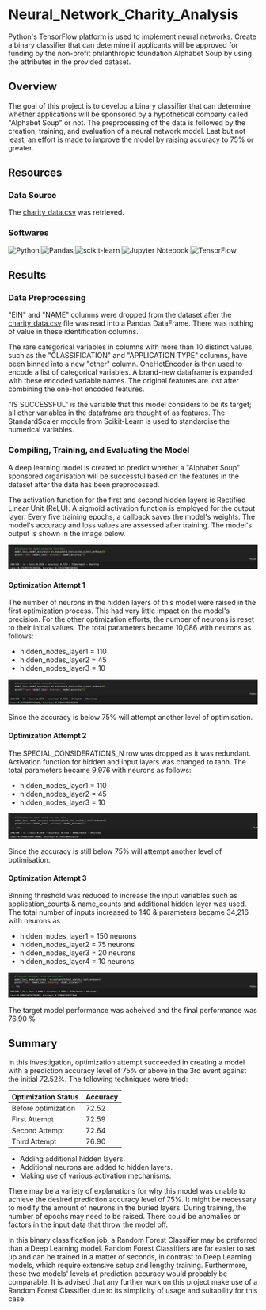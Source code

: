 # Neural_Network_Charity_Analysis

Python's TensorFlow platform is used to implement neural networks. Create a binary classifier that can determine if applicants will be approved for funding by the non-profit philanthropic foundation Alphabet Soup by using the attributes in the provided dataset.

## Overview

The goal of this project is to develop a binary classifier that can determine whether applications will be sponsored by a hypothetical company called "Alphabet Soup" or not. The preprocessing of the data is followed by the creation, training, and evaluation of a neural network model. Last but not least, an effort is made to improve the model by raising accuracy to 75% or greater.

## Resources
### Data Source

The [charity_data.csv](/Resources/charity_data.csv) was retrieved.

### Softwares

![Python](https://img.shields.io/badge/python-3670A0?style=for-the-badge&logo=python&logoColor=ffdd54)
![Pandas](https://img.shields.io/badge/pandas-%23150458.svg?style=for-the-badge&logo=pandas&logoColor=white)
![scikit-learn](https://img.shields.io/badge/scikit--learn-%23F7931E.svg?style=for-the-badge&logo=scikit-learn&logoColor=white)
![Jupyter Notebook](https://img.shields.io/badge/jupyter-%23FA0F00.svg?style=for-the-badge&logo=jupyter&logoColor=white)
![TensorFlow](https://img.shields.io/badge/TensorFlow-%23FF6F00.svg?style=for-the-badge&logo=TensorFlow&logoColor=white)

## Results

### **Data Preprocessing**
"EIN" and "NAME" columns were dropped from the dataset after the [charity_data.csv](/Resources/charity_data.csv) file was read into a Pandas DataFrame. There was nothing of value in these identification columns.

The rare categorical variables in columns with more than 10 distinct values, such as the "CLASSIFICATION" and "APPLICATION TYPE" columns, have been binned into a new "other" column. OneHotEncoder is then used to encode a list of categorical variables. A brand-new dataframe is expanded with these encoded variable names. The original features are lost after combining the one-hot encoded features. 

"IS SUCCESSFUL" is the variable that this model considers to be its target; all other variables in the dataframe are thought of as features. The StandardScaler module from Scikit-Learn is used to standardise the numerical variables.

### **Compiling, Training, and Evaluating the Model**
A deep learning model is created to predict whether a "Alphabet Soup" sponsored organisation will be successful based on the features in the dataset after the data has been preprocessed. 

The activation function for the first and second hidden layers is Rectified Linear Unit (ReLU). A sigmoid activation function is employed for the output layer. Every five training epochs, a callback saves the model's weights. The model's accuracy and loss values are assessed after training. The model's output is shown in the image below.

![AlphabetSoupCharity](/Resources/AlphabetSoupCharity.png)

#### **Optimization Attempt 1**
The number of neurons in the hidden layers of this model were raised in the first optimization process. This had very little impact on the model's precision. For the other optimization efforts, the number of neurons is reset to their initial values. The total parameters became 10,086 with neurons as follows:

- hidden_nodes_layer1 = 110
- hidden_nodes_layer2 = 45
- hidden_nodes_layer3 = 10

![AlphabetSoupCharity_01](/Resources/AlphabetSoupCharity_01.png)

Since the accuracy is below 75% will attempt another level of optimisation.

#### **Optimization Attempt 2**
The SPECIAL_CONSIDERATIONS_N row was dropped as it was redundant. Activation function for hidden and input layers was changed to tanh. The total parameters became 9,976 with neurons as follows:

- hidden_nodes_layer1 = 110
- hidden_nodes_layer2 = 45
- hidden_nodes_layer3 = 10

![AlphabetSoupCharity_02](/Resources/AlphabetSoupCharity_02.png)

Since the accuracy is still below 75% will attempt another level of optimisation.

#### **Optimization Attempt 3**
Binning threshold was reduced to increase the input variables such as application_counts & name_counts and additional hidden layer was used. The total number of inputs increased to 140 & parameters became 34,216 with neurons as 

- hidden_nodes_layer1 = 150 neurons
- hidden_nodes_layer2 = 75 neurons
- hidden_nodes_layer3 = 20 neurons
- hidden_nodes_layer4 = 10 neurons

![AlphabetSoupCharity_03](/Resources/AlphabetSoupCharity_03.png)

The target model performance was acheived and the final performance was 76.90 %


## Summary
In this investigation, optimization attempt succeeded in creating a model with a prediction accuracy level of 75% or above in the 3rd event against the initial 72.52%. The following techniques were tried: 

| Optimization Status | Accuracy |
| --- | --- |
| Before optimization     |72.52    |
| First Attempt	          |72.59    |	
| Second Attempt          |72.64    |	
| Third Attempt           |76.90    |	


- Adding additional hidden layers. 
- Additional neurons are added to hidden layers. 
- Making use of various activation mechanisms. 

There may be a variety of explanations for why this model was unable to achieve the desired prediction accuracy level of 75%. It might be necessary to modify the amount of neurons in the buried layers. During training, the number of epochs may need to be raised. There could be anomalies or factors in the input data that throw the model off.

In this binary classification job, a Random Forest Classifier may be preferred than a Deep Learning model. Random Forest Classifiers are far easier to set up and can be trained in a matter of seconds, in contrast to Deep Learning models, which require extensive setup and lengthy training. Furthermore, these two models' levels of prediction accuracy would probably be comparable. It is advised that any further work on this project make use of a Random Forest Classifier due to its simplicity of usage and suitability for this case.